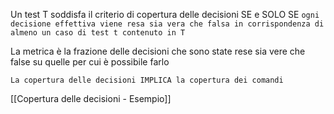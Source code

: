 Un test T soddisfa il criterio di copertura delle decisioni SE e SOLO SE `ogni decisione effettiva viene resa sia vera che falsa in corrispondenza di almeno un caso di test t contenuto in T`

La metrica è la frazione delle decisioni che sono state rese sia vere che false su quelle per cui è possibile farlo

`La copertura delle decisioni IMPLICA la copertura dei comandi`

[[Copertura delle decisioni - Esempio]]